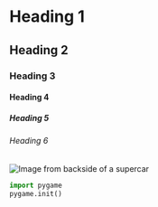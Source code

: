 # Heading 1
## Heading 2
### Heading 3
#### Heading 4
##### Heading 5
###### Heading 6

![Image from backside of a supercar](https://i.pinimg.com/736x/bc/8c/73/bc8c73ba7185375ce92b72f0617e8c96.jpg)

```python
import pygame
pygame.init()
```
